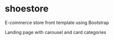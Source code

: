 # shoestore
E-commerce store front template using Bootstrap

Landing page with carousel and card categories
